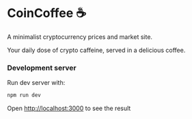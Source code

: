 # CoinCoffee ☕

A minimalist cryptocurrency prices and market site.

Your daily dose of crypto caffeine, served in a delicious coffee.

### Development server
Run dev server with:
```bash
npm run dev
```
Open [http://localhost:3000](http://localhost:3000) to see the result